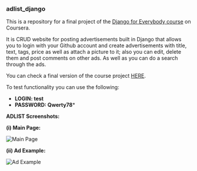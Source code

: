 ### adlist_django

This is a repository for a final project of the [Django for Everybody course](https://www.coursera.org/specializations/django?) on Coursera.

It is CRUD website for posting advertisements built in Django that allows you to login with your Github account and create advertisements with title, text, tags, price as well as attach a picture to it; also you can edit, delete them and post comments on other ads. As well as you can do a search through the ads. 

You can check a final version of the course project [HERE](https://konstantink1.pythonanywhere.com/).

To test functionality you can use the following:
- **LOGIN: test**
- **PASSWORD: Qwerty78***

**ADLIST Screenshots:**

**(i) Main Page:**

![Main Page](https://i.imgur.com/BE96hNR.jpg)

**(ii) Ad Example:**

![Ad Example](https://i.imgur.com/6ja2rga.jpg)
